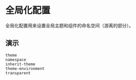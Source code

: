# 全局化配置
全局化配置用来设置全局主题和组件的命名空间（游离的部分）。
## 演示
```demo
theme
namespace
inherit-theme
theme-environment
transparent
```
